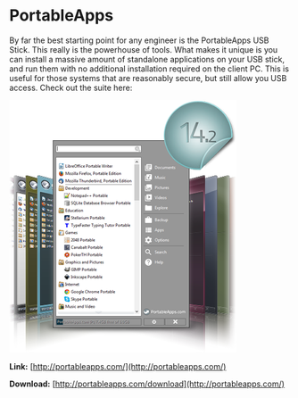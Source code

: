 # PortableApps

By far the best starting point for any engineer is the PortableApps USB Stick. This really is the powerhouse of tools. What makes it unique is you can install a massive amount of standalone applications on your USB stick, and run them with no additional installation required on the client PC. This is useful for those systems that are reasonably secure, but still allow you USB access. Check out the suite here:

![PortableApps](/resources/technical-resources/msp-toolkit/usb-stick-essentials/portableapps.png)

**Link:** [http://portableapps.com/](http://portableapps.com/)

**Download:** [http://portableapps.com/download](http://portableapps.com/)